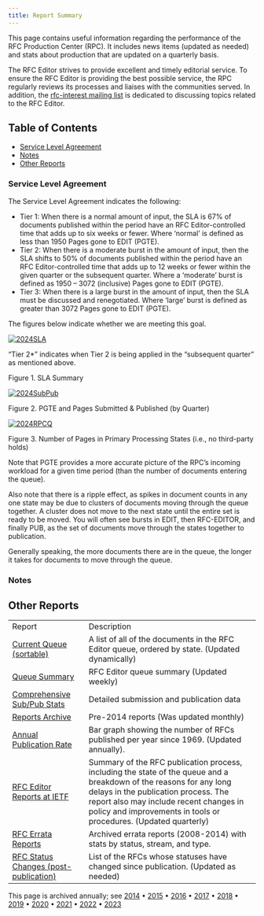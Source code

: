 ```yaml
---
title: Report Summary
---
```


This page contains useful information regarding the performance of the RFC Production Center (RPC). It includes news items (updated as needed) and stats about production that are updated on a quarterly basis.

The RFC Editor strives to provide excellent and timely editorial service. To ensure the RFC Editor is providing the best possible service, the RPC regularly reviews its processes and liaises with the communities served. In addition, the [rfc-interest mailing list](mailto:rfc-interest@rfc-editor.org) is dedicated to discussing topics related to the RFC Editor.

## Table of Contents

- [Service Level Agreement](/report-summary/#sla)
- [Notes](/report-summary/#notes)
- [Other Reports](/report-summary/#other)

### Service Level Agreement

The Service Level Agreement indicates the following:

- Tier 1: When there is a normal amount of input, the SLA is 67% of documents published within the period have an RFC Editor-controlled time that adds up to six weeks or fewer. Where ‘normal’ is defined as less than 1950 Pages gone to EDIT (PGTE).
- Tier 2: When there is a moderate burst in the amount of input, then the SLA shifts to 50% of documents published within the period have an RFC Editor-controlled time that adds up to 12 weeks or fewer within the given quarter or the subsequent quarter. Where a ‘moderate’ burst is defined as 1950 – 3072 (inclusive) Pages gone to EDIT (PGTE).
- Tier 3: When there is a large burst in the amount of input, then the SLA must be discussed and renegotiated. Where ‘large’ burst is defined as greater than 3072 Pages gone to EDIT (PGTE).

The figures below indicate whether we are meeting this goal.

[![2024SLA](/report-summary-2024SLA-1.png)](/report-summary-2024SLA-1.png)

“Tier 2\*” indicates when Tier 2 is being applied in the “subsequent quarter” as mentioned above.

Figure 1. SLA Summary

[![2024SubPub](/report-summary-2024SubPub-1.png)](/report-summary-2024SubPub-1.png)

Figure 2. PGTE and Pages Submitted & Published (by Quarter)

[![2024RPCQ](/report-summary-2024RPCQ-1.png)](/report-summary-2024RPCQ-1.png)

Figure 3. Number of Pages in Primary Processing States (i.e., no third-party holds)

Note that PGTE provides a more accurate picture of the RPC’s incoming workload for a given time period (than the number of documents entering the queue).

Also note that there is a ripple effect, as spikes in document counts in any one state may be due to clusters of documents moving through the queue together. A cluster does not move to the next state until the entire set is ready to be moved. You will often see bursts in EDIT, then RFC-EDITOR, and finally PUB, as the set of documents move through the states together to publication.

Generally speaking, the more documents there are in the queue, the longer it takes for documents to move through the queue.

### Notes

## Other Reports

|                                                              |                                                                                                                                                                                                                                                                           |
| ------------------------------------------------------------ | ------------------------------------------------------------------------------------------------------------------------------------------------------------------------------------------------------------------------------------------------------------------------- |
| Report                                                       | Description                                                                                                                                                                                                                                                               |
| [Current Queue (sortable)](/current_queue.php)               | A list of all of the documents in the RFC Editor queue, ordered by state. (Updated dynamically)                                                                                                                                                                           |
| [Queue Summary](/reports/CurrQstats.txt)                     | RFC Editor queue summary (Updated weekly)                                                                                                                                                                                                                                 |
| [Comprehensive Sub/Pub Stats](/reports/subpub_stats.php)     | Detailed submission and publication data                                                                                                                                                                                                                                  |
| [Reports Archive](/IAD-reports/)                             | Pre-2014 reports (Was updated monthly)                                                                                                                                                                                                                                    |
| [Annual Publication Rate](/rfcs-per-year)                    | Bar graph showing the number of RFCs published per year since 1969. (Updated annually).                                                                                                                                                                                   |
| [RFC Editor Reports at IETF](/report-summary/ietf)           | Summary of the RFC publication process, including the state of the queue and a breakdown of the reasons for any long delays in the publication process. The report also may include recent changes in policy and improvements in tools or procedures. (Updated quarterly) |
| [RFC Errata Reports](/IAD-reports)                           | Archived errata reports (2008-2014) with stats by status, stream, and type.                                                                                                                                                                                               |
| [RFC Status Changes (post-publication)](/status_changes.php) | List of the RFCs whose statuses have changed since publication. (Updated as needed)                                                                                                                                                                                       |

This page is archived annually; see [2014](/old/Dec2014) • [2015](/report-summary/2015-2/) • [2016](/report-summary/report-summary-2016/) • [2017](/report-summary/report-summary-2017/) • [2018](/report-summary/report-summary-2018) • [2019](/report-summary/report-summary-2019) • [2020](/report-summary/report-summary-2020) • [2021](/report-summary/report-summary-2021) • [2022](/report-summary/report-summary-2022) • [2023](/report-summary/report-summary-2023)
